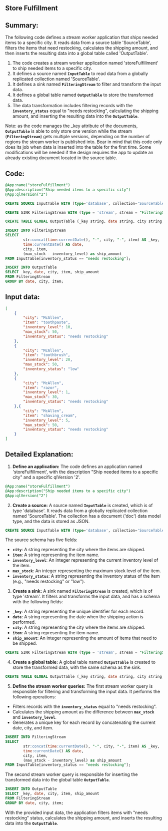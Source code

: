 ## Store Fulfillment

## Summary:

The following code defines a stream worker application that ships needed items to a specific city. It reads data from a source table 'SourceTable', filters the items that need restocking, calculates the shipping amount, and then inserts the resulting data into a global table called 'OutputTable'.

1. The code creates a stream worker application named 'storeFulfillment' to ship needed items to a specific city.
2. It defines a source named **`InputTable`** to read data from a globally replicated collection named 'SourceTable'.
3. It defines a sink named **`FilteringStream`** to filter and transform the input data.
4. It defines a global table named **`OutputTable`** to store the transformed data.
5. The data transformation includes filtering records with the **`inventory_status`** equal to "needs restocking", calculating the shipping amount, and inserting the resulting data into the **`OutputTable`**.

Note: as the code manages the _key attribute of the documents, **`OutputTable`** is able to only store one version while the stream (**`FilteringStream`**) gets multiple versions, depending on the number of regions the stream worker is published into.
Bear in mind that this code only does its job when data is inserted into the table for the first time. Some modifications will be needed if the design requires the app to update an already existing document located in the source table.


## Code:

```sql
@App:name("storeFulfillment")
@App:description("Ship needed items to a specific city")
@App:qlVersion("2")

CREATE SOURCE InputTable WITH (type='database', collection='SourceTable', collection.type='doc', replication.type='global', map.type='json') (city string, item string, inventory_level int, max_stock int, inventory_status string);

CREATE SINK FilteringStream WITH (type = 'stream', stream = "FilteringStream", replication.type="global", map.type='json')(_key string, date string, city string, item string, ship_amount int);

CREATE TABLE GLOBAL OutputTable (_key string, date string, city string, item string, ship_amount int);

INSERT INTO FilteringStream
SELECT
        str:concat(time:currentDate(), "-", city, "-", item) AS _key,
        time:currentDate() AS date,
        city, item,
        (max_stock - inventory_level) as ship_amount
FROM InputTable[inventory_status == "needs restocking"];

INSERT INTO OutputTable
SELECT _key, date, city, item, ship_amount
FROM FilteringStream
GROUP BY date, city, item;
```

## Input data:

```json
[
    {
        "city": "McAllen",
        "item": "toothpaste",
        "inventory_level": 10,
        "max_stock": 50,
        "inventory_status": "needs restocking"
    },
    {
        "city": "McAllen",
        "item": "toothbrush",
        "inventory_level": 20,
        "max_stock": 50,
        "inventory_status": "low"
    },
    {
        "city": "McAllen",
        "item": "razor",
        "inventory_level": 1,
        "max_stock": 30,
        "inventory_status": "needs restocking"
    },{
        "city": "McAllen",
        "item": "shaving_cream",
        "inventory_level": 5,
        "max_stock": 50,
        "inventory_status": "needs restocking"
    }
]
```

## Detailed Explanation:

1. **Define an application:**
The code defines an application named 'storeFulfillment', with the description "Ship needed items to a specific city" and a specific qlVersion '2'.

```sql
@App:name("storeFulfillment")
@App:description("Ship needed items to a specific city")
@App:qlVersion("2")
```

2. **Create a source:**
A source named **`InputTable`** is created, which is of type 'database'. It reads data from a globally replicated collection named 'SourceTable'. The collection has a document ('doc') data model type, and the data is stored as JSON.

```sql
CREATE SOURCE InputTable WITH (type='database', collection='SourceTable', collection.type='doc', replication.type='global', map.type='json') (city string, item string, inventory_level int, max_stock int, inventory_status string);
```

The source schema has five fields:

- **`city`**: A string representing the city where the items are shipped.
- **`item`**: A string representing the item name.
- **`inventory_level`**: An integer representing the current inventory level of the item.
- **`max_stock`**: An integer representing the maximum stock level of the item.
- **`inventory_status`**: A string representing the inventory status of the item (e.g., "needs restocking" or "low").

3. **Create a sink:**
A sink named **`FilteringStream`** is created, which is of type 'stream'. It filters and transforms the input data, and has a schema with the following fields:
- **`_key`**: A string representing the unique identifier for each record.
- **`date`**: A string representing the date when the shipping action is performed.
- **`city`**: A string representing the city where the items are shipped.
- **`item`**: A string representing the item name.
- **`ship_amount`**: An integer representing the amount of items that need to be shipped.

```sql
CREATE SINK FilteringStream WITH (type = 'stream', stream = "FilteringStream", replication.type="global", map.type='json')(_key string, date string, city string, item string, ship_amount int);
```

4. **Create a global table:**
A global table named **`OutputTable`** is created to store the transformed data, with the same schema as the sink.

```sql
CREATE TABLE GLOBAL OutputTable (_key string, date string, city string, item string, ship_amount int);
```

5. **Define the stream worker queries:**
The first stream worker query is responsible for filtering and transforming the input data. It performs the following operations:
- Filters records with the **`inventory_status`** equal to "needs restocking".
- Calculates the shipping amount as the difference between **`max_stock`** and **`inventory_level`**.
- Generates a unique key for each record by concatenating the current date, city, and item.

```sql
INSERT INTO FilteringStream
SELECT
        str:concat(time:currentDate(), "-", city, "-", item) AS _key,
        time:currentDate() AS date,
        city, item,
        (max_stock - inventory_level) as ship_amount
FROM InputTable[inventory_status == "needs restocking"];
```

The second stream worker query is responsible for inserting the transformed data into the global table **`OutputTable`**.

```sql
INSERT INTO OutputTable
SELECT _key, date, city, item, ship_amount
FROM FilteringStream
GROUP BY date, city, item;
```

With the provided input data, the application filters items with "needs restocking" status, calculates the shipping amount, and inserts the resulting data into the **`OutputTable`**.